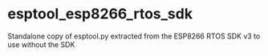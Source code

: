 # esptool_esp8266_rtos_sdk
Standalone copy of esptool.py extracted from the ESP8266 RTOS SDK v3 to use without the SDK

